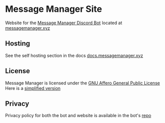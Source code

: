 # Message Manager Site

Website for the [Message Manager Discord Bot](https://github.com/AnotherCat/message-bot) located at [messagemanager.xyz](https://messagemanager.xyz)

## Hosting

See the self hosting section in the docs [docs.messagemanager.xyz](https://docs.messagemanager.xyz)

## License

Message Manager is licensed under the [GNU Affero General Public License](https://github.com/AnotherCat/message-bot/blob/master/LICENSE)  
Here is a [simplified version](https://tldrlegal.com/license/gnu-affero-general-public-license-v3-(agpl-3.0)#summary)

## Privacy

Privacy policy for both the bot and website is available in the bot's [repo](https://github.com/AnotherCat/message-bot/blob/master/PRIVACY_POLICY.md)
